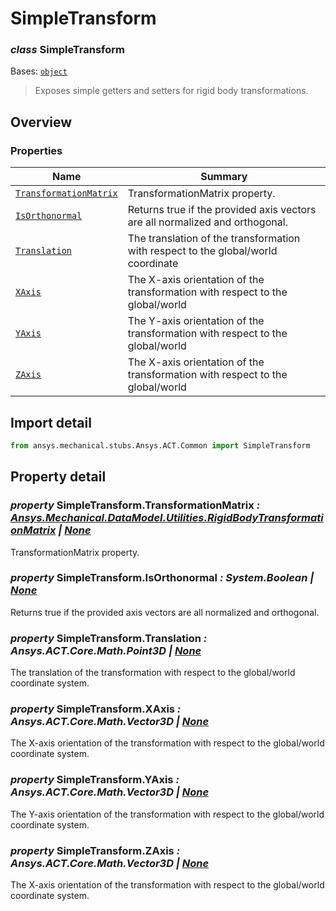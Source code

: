 <a id="simpletransform"></a>

# SimpleTransform

<a id="SimpleTransform"></a>

### *class* SimpleTransform

Bases: [`object`](https://docs.python.org/3/library/functions.html#object)

> Exposes simple getters and setters for rigid body transformations.

> <!-- !! processed by numpydoc !! -->

<a id="overview"></a>

## Overview

### Properties

| Name | Summary |
|-------------------------------------------------------------------|-----------------------------------------------------------------------------------|
| [`TransformationMatrix`](#SimpleTransform.TransformationMatrix)   | TransformationMatrix property.                                                    |
| [`IsOrthonormal`](#SimpleTransform.IsOrthonormal)                 | Returns true if the provided axis vectors are all normalized and orthogonal.      |
| [`Translation`](#SimpleTransform.Translation)                     | The translation of the transformation with respect to the global/world coordinate |
| [`XAxis`](#SimpleTransform.XAxis)                                 | The X-axis orientation of the transformation with respect to the global/world     |
| [`YAxis`](#SimpleTransform.YAxis)                                 | The Y-axis orientation of the transformation with respect to the global/world     |
| [`ZAxis`](#SimpleTransform.ZAxis)                                 | The X-axis orientation of the transformation with respect to the global/world     |

<a id="import-detail"></a>

## Import detail

```python
from ansys.mechanical.stubs.Ansys.ACT.Common import SimpleTransform
```

<a id="property-detail"></a>

## Property detail

<a id="SimpleTransform.TransformationMatrix"></a>

### *property* SimpleTransform.TransformationMatrix *: [Ansys.Mechanical.DataModel.Utilities.RigidBodyTransformationMatrix](../../Mechanical/DataModel/Utilities/RigidBodyTransformationMatrix.md#RigidBodyTransformationMatrix) | [None](https://docs.python.org/3/library/constants.html#None)*

TransformationMatrix property.

<!-- !! processed by numpydoc !! -->

<a id="SimpleTransform.IsOrthonormal"></a>

### *property* SimpleTransform.IsOrthonormal *: System.Boolean | [None](https://docs.python.org/3/library/constants.html#None)*

Returns true if the provided axis vectors are all normalized and orthogonal.

<!-- !! processed by numpydoc !! -->

<a id="SimpleTransform.Translation"></a>

### *property* SimpleTransform.Translation *: Ansys.ACT.Core.Math.Point3D | [None](https://docs.python.org/3/library/constants.html#None)*

The translation of the transformation with respect to the global/world coordinate
system.

<!-- !! processed by numpydoc !! -->

<a id="SimpleTransform.XAxis"></a>

### *property* SimpleTransform.XAxis *: Ansys.ACT.Core.Math.Vector3D | [None](https://docs.python.org/3/library/constants.html#None)*

The X-axis orientation of the transformation with respect to the global/world
coordinate system.

<!-- !! processed by numpydoc !! -->

<a id="SimpleTransform.YAxis"></a>

### *property* SimpleTransform.YAxis *: Ansys.ACT.Core.Math.Vector3D | [None](https://docs.python.org/3/library/constants.html#None)*

The Y-axis orientation of the transformation with respect to the global/world
coordinate system.

<!-- !! processed by numpydoc !! -->

<a id="SimpleTransform.ZAxis"></a>

### *property* SimpleTransform.ZAxis *: Ansys.ACT.Core.Math.Vector3D | [None](https://docs.python.org/3/library/constants.html#None)*

The X-axis orientation of the transformation with respect to the global/world
coordinate system.

<!-- !! processed by numpydoc !! -->
